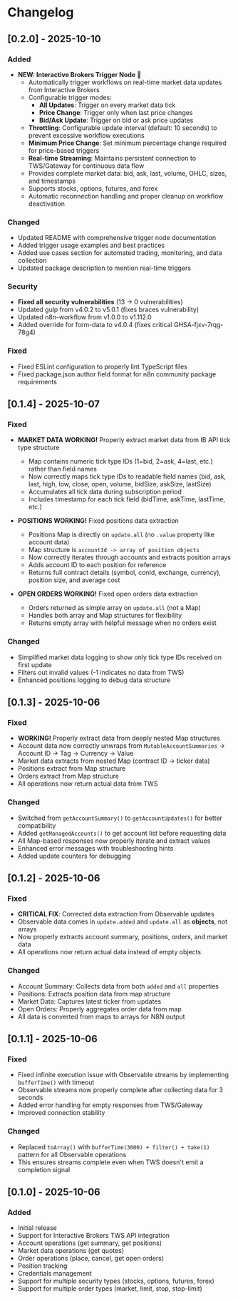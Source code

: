 # Changelog

## [0.2.0] - 2025-10-10

### Added
- **NEW: Interactive Brokers Trigger Node** 🎉
  - Automatically trigger workflows on real-time market data updates from Interactive Brokers
  - Configurable trigger modes:
    - **All Updates**: Trigger on every market data tick
    - **Price Change**: Trigger only when last price changes
    - **Bid/Ask Update**: Trigger on bid or ask price updates
  - **Throttling**: Configurable update interval (default: 10 seconds) to prevent excessive workflow executions
  - **Minimum Price Change**: Set minimum percentage change required for price-based triggers
  - **Real-time Streaming**: Maintains persistent connection to TWS/Gateway for continuous data flow
  - Provides complete market data: bid, ask, last, volume, OHLC, sizes, and timestamps
  - Supports stocks, options, futures, and forex
  - Automatic reconnection handling and proper cleanup on workflow deactivation

### Changed
- Updated README with comprehensive trigger node documentation
- Added trigger usage examples and best practices
- Added use cases section for automated trading, monitoring, and data collection
- Updated package description to mention real-time triggers

### Security
- **Fixed all security vulnerabilities** (13 → 0 vulnerabilities)
- Updated gulp from v4.0.2 to v5.0.1 (fixes braces vulnerability)
- Updated n8n-workflow from v1.0.0 to v1.112.0
- Added override for form-data to v4.0.4 (fixes critical GHSA-fjxv-7rqg-78g4)

### Fixed
- Fixed ESLint configuration to properly lint TypeScript files
- Fixed package.json author field format for n8n community package requirements

## [0.1.4] - 2025-10-07

### Fixed
- **MARKET DATA WORKING!** Properly extract market data from IB API tick type structure
  - Map contains numeric tick type IDs (1=bid, 2=ask, 4=last, etc.) rather than field names
  - Now correctly maps tick type IDs to readable field names (bid, ask, last, high, low, close, open, volume, bidSize, askSize, lastSize)
  - Accumulates all tick data during subscription period
  - Includes timestamp for each tick field (bidTime, askTime, lastTime, etc.)

- **POSITIONS WORKING!** Fixed positions data extraction
  - Positions Map is directly on `update.all` (no `.value` property like account data)
  - Map structure is `accountId -> array of position objects`
  - Now correctly iterates through accounts and extracts position arrays
  - Adds account ID to each position for reference
  - Returns full contract details (symbol, conId, exchange, currency), position size, and average cost

- **OPEN ORDERS WORKING!** Fixed open orders data extraction
  - Orders returned as simple array on `update.all` (not a Map)
  - Handles both array and Map structures for flexibility
  - Returns empty array with helpful message when no orders exist

### Changed
- Simplified market data logging to show only tick type IDs received on first update
- Filters out invalid values (-1 indicates no data from TWS)
- Enhanced positions logging to debug data structure

## [0.1.3] - 2025-10-06

### Fixed
- **WORKING!** Properly extract data from deeply nested Map structures
- Account data now correctly unwraps from `MutableAccountSummaries` → Account ID → Tag → Currency → Value
- Market data extracts from nested Map (contract ID → ticker data)
- Positions extract from Map structure
- Orders extract from Map structure
- All operations now return actual data from TWS

### Changed
- Switched from `getAccountSummary()` to `getAccountUpdates()` for better compatibility
- Added `getManagedAccounts()` to get account list before requesting data
- All Map-based responses now properly iterate and extract values
- Enhanced error messages with troubleshooting hints
- Added update counters for debugging

## [0.1.2] - 2025-10-06

### Fixed
- **CRITICAL FIX**: Corrected data extraction from Observable updates
- Observable data comes in `update.added` and `update.all` as **objects**, not arrays
- Now properly extracts account summary, positions, orders, and market data
- All operations now return actual data instead of empty objects

### Changed
- Account Summary: Collects data from both `added` and `all` properties
- Positions: Extracts position data from map structure
- Market Data: Captures latest ticker from updates
- Open Orders: Properly aggregates order data from map
- All data is converted from maps to arrays for N8N output

## [0.1.1] - 2025-10-06

### Fixed
- Fixed infinite execution issue with Observable streams by implementing `bufferTime()` with timeout
- Observable streams now properly complete after collecting data for 3 seconds
- Added error handling for empty responses from TWS/Gateway
- Improved connection stability

### Changed
- Replaced `toArray()` with `bufferTime(3000) + filter() + take(1)` pattern for all Observable operations
- This ensures streams complete even when TWS doesn't emit a completion signal

## [0.1.0] - 2025-10-06

### Added
- Initial release
- Support for Interactive Brokers TWS API integration
- Account operations (get summary, get positions)
- Market data operations (get quotes)
- Order operations (place, cancel, get open orders)
- Position tracking
- Credentials management
- Support for multiple security types (stocks, options, futures, forex)
- Support for multiple order types (market, limit, stop, stop-limit)
